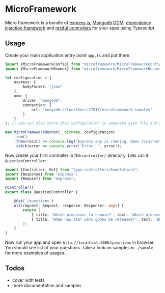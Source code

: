 # MicroFramework

Micro framework is a bundle of [express.js][1], [Mongodb ODM][2], [dependancy injection framework][3] and [restful controllers][4] for 
your apps using Typescript.

## Usage

Create your main application entry point `app.ts` and put there:

```typescript
import {MicroFrameworkConfig} from "microframework/MicroFrameworkConfig";
import {MicroFrameworkRunner} from "microframework/MicroFrameworkRunner";

let configuration = {
    express: {
        bodyParser: "json"
    },
    odm: {
        driver: "mongodb",
        connection: {
            url: "mongodb://localhost:27017/microframework-samples"
        }
    }
}; // you can also store this configuration in separate json file and require it

new MicroFrameworkRunner(__dirname, configuration)
    .run()
    .then(result => console.log('Express app is running. Open localhost:3000/questions'))
    .catch(error => console.error('Error: ', error));
```

Now create your first controller in the `controller/` directory. Lets call it `QuestionController`:

```typescript
import {Controller, Get} from "type-controllers/Annotations";
import {Response} from "express";
import {Request} from "express";

@Controller()
export class QuestionController {

    @Get('/questions')
    all(request: Request, response: Response): any[] {
        return [
            { title: 'Which processor to choose?', text: 'Which processor is better: Core i5 or Core i7?' },
            { title: 'When new star wars gonna be released?', text: 'When star wars gonna be released? I heard in november' }
        ];
    }
}
```

Now run your app and open `http://localhost:3000/questions` in browser. You should see list of your questions.
Take a look on samples in `./sample` for more examples of usages.

## Todos

* cover with tests
* more documentation and samples


[1]: http://expressjs.com/
[2]: https://github.com/PLEEROCK/typeodm
[3]: https://github.com/PLEEROCK/typedi
[4]: https://github.com/PLEEROCK/type-controllers